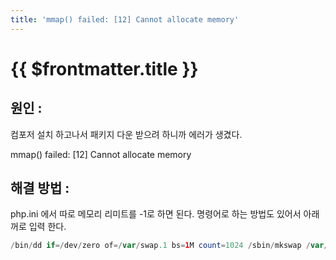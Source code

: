 ```yaml
---
title: 'mmap() failed: [12] Cannot allocate memory'
---
```


# {{ $frontmatter.title }}

## 원인 : 

컴포저 설치 하고나서 패키지 다운 받으려 하니까 에러가 생겼다.

mmap() failed: [12] Cannot allocate memory


## 해결 방법 : 

php.ini 에서 따로 메모리 리미트를 -1로 하면 된다. 명령어로 하는 방법도 있어서 아래꺼로 입력 한다.

```php
/bin/dd if=/dev/zero of=/var/swap.1 bs=1M count=1024 /sbin/mkswap /var/swap.1 /sbin/swapon /var/swap.1
```



